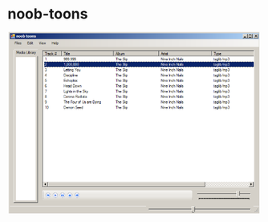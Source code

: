# noob-toons

<p align="center">
  <img alt="MusikPlot Screenshot" src="Untitled.png" width="500" />
</p>
